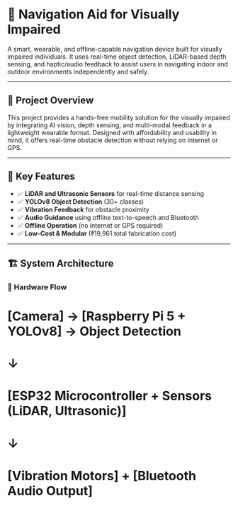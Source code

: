 # 🧭 Navigation Aid for Visually Impaired

A smart, wearable, and offline-capable navigation device built for visually impaired individuals. It uses real-time object detection, LiDAR-based depth sensing, and haptic/audio feedback to assist users in navigating indoor and outdoor environments independently and safely.

---

## 📌 Project Overview

This project provides a hands-free mobility solution for the visually impaired by integrating AI vision, depth sensing, and multi-modal feedback in a lightweight wearable format. Designed with affordability and usability in mind, it offers real-time obstacle detection without relying on internet or GPS.

---

## 🌟 Key Features

- ✅ **LiDAR and Ultrasonic Sensors** for real-time distance sensing
- ✅ **YOLOv8 Object Detection** (30+ classes)
- ✅ **Vibration Feedback** for obstacle proximity
- ✅ **Audio Guidance** using offline text-to-speech and Bluetooth
- ✅ **Offline Operation** (no internet or GPS required)
- ✅ **Low-Cost & Modular** (₹19,961 total fabrication cost)

---

## 🏗️ System Architecture

### 🔌 Hardware Flow


# [Camera] → [Raspberry Pi 5 + YOLOv8] → Object Detection
# ↓
# [ESP32 Microcontroller + Sensors (LiDAR, Ultrasonic)]
# ↓
# [Vibration Motors] + [Bluetooth Audio Output]
